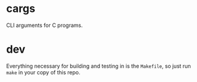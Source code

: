 # cargs

CLI arguments for C programs.

# dev

Everything necessary for building and testing in is the `Makefile`, so just run `make` in your copy of this repo.
